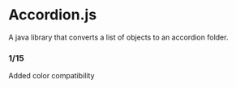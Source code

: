 # Accordion.js
A java library that converts a list of objects to an accordion folder.

### 1/15
Added color compatibility